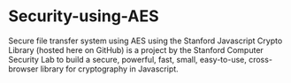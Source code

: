 # Security-using-AES
Secure file transfer system using AES
using the Stanford Javascript Crypto Library (hosted here on GitHub) is a project by the Stanford Computer Security Lab to build a secure, powerful, fast, small, easy-to-use, cross-browser library for cryptography in Javascript.
